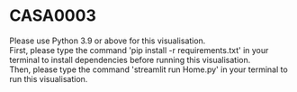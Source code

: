 # CASA0003
Please use Python 3.9 or above for this visualisation.  
First, please type the command 'pip install -r requirements.txt' in your terminal to install dependencies before running this visualisation.  
Then, please type the command 'streamlit run Home.py' in your terminal to run this visualisation.
